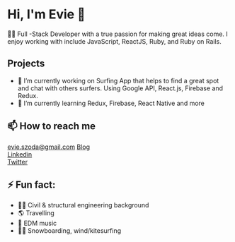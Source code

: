 # Hi, I'm Evie 👋

👩‍💻 Full -Stack Developer with a true passion for making great ideas come. I enjoy working with include JavaScript, ReactJS, Ruby, and Ruby on Rails.

## Projects

- 🔭 I’m currently working on Surfing App that helps to find a great spot and chat with others surfers. Using Google API, React.js, Firebase and Redux.
- 🌱 I’m currently learning Redux, Firebase, React Native and more

## 📫 How to reach me

 evie.szoda@gmail.com
 [Blog](https://medium.com/@evelineszoda)  
 [Linkedin](https://www.linkedin.com/in/eveline-szoda)  
 [Twitter](https://twitter.com/EvelineSzoda)
 
## ⚡ Fun fact: 
 
- 👷‍♀️ Civil & structural engineering background
- 🌎 Travelling
- 🎹 EDM music 
- 🏄‍♀️ Snowboarding, wind/kitesurfing
 
 
<!--
**ewelinaszoda/ewelinaszoda** is a ✨ _special_ ✨ repository because its `README.md` (this file) appears on your GitHub profile.

Here are some ideas to get you started:

- 🔭 I’m currently working on ...
- 🌱 I’m currently learning ...
- 👯 I’m looking to collaborate on ...
- 🤔 I’m looking for help with ...
- 💬 Ask me about ...
- 📫 How to reach me: ...
- 😄 Pronouns: ...
- ⚡ Fun fact: ...
-->

